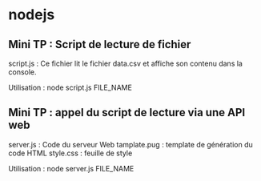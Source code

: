 # nodejs

## Mini TP : Script de lecture de fichier

script.js : Ce fichier lit le fichier data.csv et affiche son  contenu dans la console.

Utilisation : node script.js FILE_NAME

## Mini TP : appel du script de lecture via une API web

server.js : Code du serveur Web
tamplate.pug : template de génération du code HTML
style.css : feuille de style 

Utilisation : node server.js FILE_NAME
